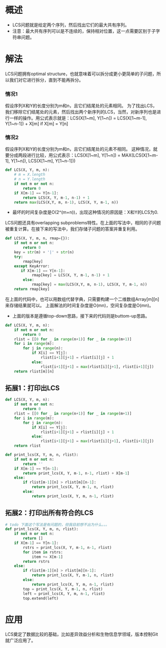# 概述
- LCS问题就是给定两个序列，然后找出它们的最大共有序列。
- 注意：最大共有序列可以是不连续的，保持相对位置，这一点需要区别于子字符串问题。

# 解法
LCS问题拥有optimal structure，也就意味着可以拆分成更小更简单的子问题，所以我们对它进行拆分，直到不能再拆分。

### 情况1
假设序列X和Y的长度分别为m和n，且它们结尾处的元素相同。
为了找出LCS，我们移除它们结尾处的元素，然后找出两个新序列的LCS，当然，对新序列也是进行一样的操作。用公式表示就是：LCS(X[1~m], Y[1~n]) = LCS(X[1~m-1], Y[1~n-1]) + X[m] if X[m] = Y[n]

### 情况2
假设序列X和Y的长度分别为m和n，且它们结尾处的元素不相同。
这种情况，就要分成两段进行比较，用公式表示：LCS(X[1~m], Y[1~n]) = MAX(LCS(X[1~m-1], Y[1~n]), LCS(X[1~m], Y[1~n-1]))

```python
def LCS(X, Y, m, n):
    # m = X.length
    # n = Y.length
    if not m or not n:
        return 0
    if X[m-1] == Y[n-1]:
        return LCS(X, Y, m-1, n-1) + 1
    return max(LCS(X,Y, m, n-1), LCS(X, Y, m-1, n))
```

- 最坏的时间复杂度是O(2^(m+n))，出现这种情况的原因是：X和Y的LCS为0.

LCS问题还具有overlapping subproblems特性。在上面的写法中，相同的子问题被重复计算。在接下来的写法中，我们存储子问题的答案并重复利用。

```python
def LCS(X, Y, m, n, rmap={}):
    if not m or not n:
        return 0
    key = str(m) + '|' + str(n)
    try:
        rmap[key]
    except KeyArror:
       if X[m-1] == Y[n-1]:
            rmap[key] = LCS(X, Y, m-1, n-1) + 1
        else:
            rmap[key] = max(LCS(X,Y, m, n-1), LCS(X, Y, m-1, n)) 
    return rmap[key]
```

在上面的代码中，也可以用数组代替字典，只需要构建一个二维数组Array[m][n]来存储结果就可以。
上面解法的时间复杂度是O(mn)，空间复杂度是O(mn)。

- 上面的版本是遵循top-down思路，接下来的代码则是buttom-up思路。

```python
def LCS(X, Y, m, n):
    if not m or not n:
        return 0
    rlist = [[0 for _ in range(n+1)] for _ in range(m+1)]
    for i in range(m):
        for j in range(n):
            if X[i] == Y[j]:
                rlist[i+1][j+1] = rlist[i][j] + 1
            else:
                rlist[i+1][j+1] = max(rlist[i][j+1], rlist[i+1][j])
    return rlist[m][n]
```

## 拓展1：打印出LCS

```python
def LCS(X, Y, m, n):
    if not m or not n:
        return 0
    rlist = [[0 for _ in range(n+1)] for _ in range(m+1)]
    for i in range(m):
        for j in range(n):
            if X[i] == Y[j]:
                rlist[i+1][j+1] = rlist[i][j] + 1
            else:
                rlist[i+1][j+1] = max(rlist[i][j+1], rlist[i+1][j])
    return rlist

def print_lcs(X, Y, m, n, rlist):
    if not m or not n:
        return ''
    if X[m-1] == Y[n-1]:
        return print_lcs(X, Y, m-1, n-1, rlist) + X[m-1]
    else:
        if rlist[m-1][n] > rlist[m][n-1]:
            return print_lcs(X, Y, m-1, n, rlist)
        else:
            return print_lcs(X, Y, m, n-1, rlist)
```

## 拓展2：打印出所有符合的LCS

```python
# todo 下面这个写法是有问题的，但我目前想不出为什么。。。
def print_lcs(X, Y, m, n, rlist):
    if not m or not n:
        return []
    if X[m-1] == Y[n-1]:
        rstrs = print_lcs(X, Y, m-1, n-1, rlist)
        for item in rstrs:
            item += X[m-1]
        return rstrs
    else:
        if rlist[m-1][n] > rlist[m][n-1]:
            return print_lcs(X, Y, m-1, n, rlist)
        else:
            return print_lcs(X, Y, m, n-1, rlist)
        top = print_lcs(X, Y, m-1, n, rlist)
        left = print_lcs(X, Y, m, n-1, rlist)
        top.extend(left)
```

# 应用
LCS奠定了数据比较的基础，比如差异效益分析和生物信息学领域，版本控制Git就广泛应用了。
